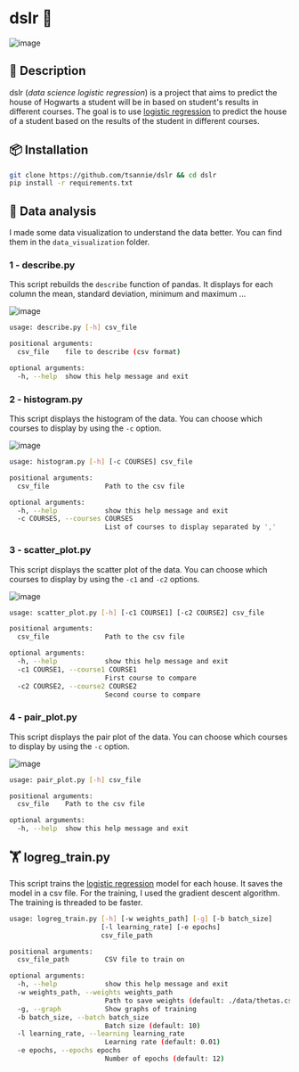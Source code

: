 # dslr 🧙

![image](https://i.imgur.com/l2tZKUo.jpg)

## 📝 Description

dslr (_data science logistic regression_) is a project that aims to predict the house of Hogwarts a student will be in based on student's results in different courses. The goal is to use [logistic regression](https://en.wikipedia.org/wiki/Logistic_regression) to predict the house of a student based on the results of the student in different courses.

## 📦 Installation

```bash
git clone https://github.com/tsannie/dslr && cd dslr
pip install -r requirements.txt
```

## 🧐 Data analysis

I made some data visualization to understand the data better. You can find them in the `data_visualization` folder.

### 1 - describe.py

This script rebuilds the `describe` function of pandas. It displays for each column the mean, standard deviation, minimum and maximum ...

![image](https://i.imgur.com/jhobmC1.png)

```bash
usage: describe.py [-h] csv_file

positional arguments:
  csv_file    file to describe (csv format)

optional arguments:
  -h, --help  show this help message and exit
```

### 2 - histogram.py

This script displays the histogram of the data. You can choose which courses to display by using the `-c` option.

![image](https://i.imgur.com/UPOsLWc.png)

```bash
usage: histogram.py [-h] [-c COURSES] csv_file

positional arguments:
  csv_file              Path to the csv file

optional arguments:
  -h, --help            show this help message and exit
  -c COURSES, --courses COURSES
                        List of courses to display separated by ','
```

### 3 - scatter_plot.py

This script displays the scatter plot of the data. You can choose which courses to display by using the `-c1` and `-c2` options.

![image](https://i.imgur.com/QddvVlL.png)

```bash
usage: scatter_plot.py [-h] [-c1 COURSE1] [-c2 COURSE2] csv_file

positional arguments:
  csv_file              Path to the csv file

optional arguments:
  -h, --help            show this help message and exit
  -c1 COURSE1, --course1 COURSE1
                        First course to compare
  -c2 COURSE2, --course2 COURSE2
                        Second course to compare
```

### 4 - pair_plot.py

This script displays the pair plot of the data. You can choose which courses to display by using the `-c` option.

![image](https://i.imgur.com/wxKpb45.png)

```bash
usage: pair_plot.py [-h] csv_file

positional arguments:
  csv_file    Path to the csv file

optional arguments:
  -h, --help  show this help message and exit
```

## 🏋️ logreg_train.py

This script trains the [logistic regression](https://en.wikipedia.org/wiki/Logistic_regression) model for each house. It saves the model in a csv file.
For the training, I used the gradient descent algorithm.
The training is threaded to be faster.

```bash
usage: logreg_train.py [-h] [-w weights_path] [-g] [-b batch_size]
                       [-l learning_rate] [-e epochs]
                       csv_file_path

positional arguments:
  csv_file_path         CSV file to train on

optional arguments:
  -h, --help            show this help message and exit
  -w weights_path, --weights weights_path
                        Path to save weights (default: ./data/thetas.csv)
  -g, --graph           Show graphs of training
  -b batch_size, --batch batch_size
                        Batch size (default: 10)
  -l learning_rate, --learning learning_rate
                        Learning rate (default: 0.01)
  -e epochs, --epochs epochs
                        Number of epochs (default: 12)
```
